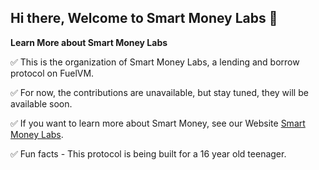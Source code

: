 ## Hi there, Welcome to Smart Money Labs 👋


**Learn More about Smart Money Labs**

✅ This is the organization of Smart Money Labs, a lending and borrow protocol on FuelVM.

✅ For now, the contributions are unavailable, but stay tuned, they will be available soon.

✅ If you want to learn more about Smart Money, see our Website [Smart Money Labs](https://smartmoneylabs.vercel.app/).

✅ Fun facts - This protocol is being built for a 16 year old teenager.

